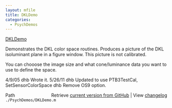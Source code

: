 ```yaml
---
layout: mfile
title: DKLDemo
categories:
  - PsychDemos
---
```


[DKLDemo](/docs/DKLDemo)

Demonstrates the DKL color space routines.
Produces a picture of the DKL isoluminant plane
in a figure window.  This picture is not calibrated.

You can chooose the image size and what cone/luminance
data you want to use to define the space.

4/9/05  dhb     Wrote it.
5/26/11   dhb     Updated to use PTB3TestCal, SetSensorColorSpace
          dhb     Remove OS9 option.


<div class="code_header" style="text-align:right;">
  <span style="float:left;">Path&nbsp;&nbsp;</span> <span class="counter">Retrieve <a href=
  "https://raw.github.com/Psychtoolbox-3/Psychtoolbox-3/beta/./PsychDemos/DKLDemo.m">current version from GitHub</a> | View <a href=
  "https://github.com/Psychtoolbox-3/Psychtoolbox-3/commits/beta/./PsychDemos/DKLDemo.m">changelog</a></span>
</div>
<div class="code">
  <code>./PsychDemos/DKLDemo.m</code>
</div>
